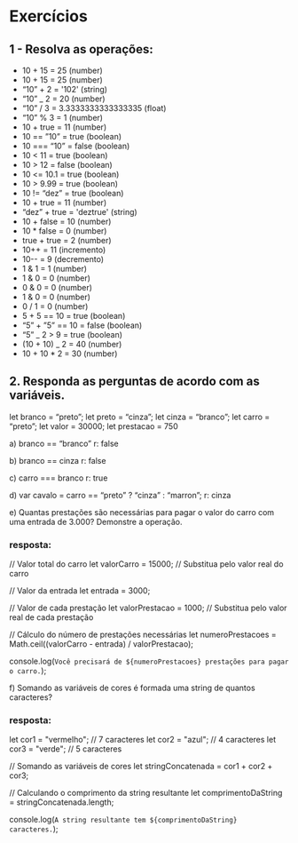 # Exercícios

## 1 - Resolva as operações:

<ul>
    <li> 10 + 15 = 25 (number)</li>
    <li> 10 + 15 = 25 (number)</li>
    <li> “10” + 2 = '102' (string)</li>
    <li> “10” _ 2 = 20 (number)</li>
    <li> “10” / 3 = 3.3333333333333335 (float)</li>
    <li> “10” % 3 = 1 (number)</li>
    <li> 10 + true = 11 (number)</li>
    <li> 10 == ”10” = true (boolean)</li>
    <li> 10 === “10” = false (boolean)</li>
    <li> 10 < 11 = true (boolean)</li>
    <li> 10 > 12 = false (boolean)</li>
    <li> 10 <= 10.1 = true (boolean)</li>
    <li> 10 > 9.99 = true (boolean)</li>
    <li> 10 != “dez” = true (boolean)</li>
    <li> 10 + true = 11 (number)</li>
    <li> “dez” + true = 'deztrue' (string)</li>
    <li> 10 + false = 10 (number)</li>
    <li> 10 * false = 0 (number)</li>
    <li> true + true = 2 (number)</li>
    <li> 10++ = 11 (incremento)</li>
    <li> 10-- = 9 (decremento)</li>
    <li> 1 & 1 = 1 (number)</li>
    <li> 1 & 0 = 0 (number)</li>
    <li> 0 & 0 = 0 (number)</li>
    <li> 1 & 0 = 0 (number)</li>
    <li> 0 / 1 = 0 (number)</li>
    <li> 5 + 5 == 10 = true (boolean)</li>
    <li> “5” + ”5” == 10 = false (boolean)</li>
    <li> “5” _ 2 > 9 = true (boolean)</li>
    <li> (10 + 10) _ 2 = 40 (number)</li>
    <li> 10 + 10 * 2 = 30 (number)</li>
</ul>

## 2. Responda as perguntas de acordo com as variáveis.

let branco = “preto”;
let preto = “cinza”;
let cinza = “branco”;
let carro = “preto”;
let valor = 30000;
let prestacao = 750

a) branco == “branco”
r: false

b) branco == cinza
r: false

c) carro === branco
r: true

d) var cavalo = carro == “preto” ? “cinza” : “marron”;
r: cinza

e) Quantas prestações são necessárias para pagar o valor do carro com uma entrada
de 3.000? Demonstre a operação.

### resposta:
// Valor total do carro
let valorCarro = 15000; // Substitua pelo valor real do carro

// Valor da entrada
let entrada = 3000;

// Valor de cada prestação
let valorPrestacao = 1000; // Substitua pelo valor real de cada prestação

// Cálculo do número de prestações necessárias
let numeroPrestacoes = Math.ceil((valorCarro - entrada) / valorPrestacao);

console.log(`Você precisará de ${numeroPrestacoes} prestações para pagar o carro.`);

f) Somando as variáveis de cores é formada uma string de quantos caracteres?

### resposta:

let cor1 = "vermelho"; // 7 caracteres
let cor2 = "azul"; // 4 caracteres
let cor3 = "verde"; // 5 caracteres

// Somando as variáveis de cores
let stringConcatenada = cor1 + cor2 + cor3;

// Calculando o comprimento da string resultante
let comprimentoDaString = stringConcatenada.length;

console.log(`A string resultante tem ${comprimentoDaString} caracteres.`);
